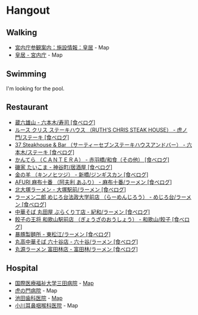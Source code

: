 Hangout
========

Walking
-------
- [宮内庁参観案内：施設情報：皇居](http://sankan.kunaicho.go.jp/guide/koukyo.html) - Map
- [皇居 - 宮内庁](http://www.kunaicho.go.jp/about/shisetsu/kokyo/kokyo.html) - Map

Swimming
--------

I'm looking for the pool.

Restaurant
------
- [蔵六雄山 - 六本木/寿司 [食べログ]](http://tabelog.com/tokyo/A1307/A130701/13139640/)
- [ルース クリス ステーキハウス （RUTH’S CHRIS STEAK HOUSE） - 虎ノ門/ステーキ [食べログ]](http://tabelog.com/tokyo/A1308/A130802/13045091/)
- [37 Steakhouse & Bar （サーティーセブンステーキハウスアンドバー） - 六本木/ステーキ [食べログ]](http://tabelog.com/tokyo/A1307/A130701/13108155/)
- [かんてら （ＣＡＮＴＥＲＡ） - 赤羽橋/和食（その他） [食べログ]](http://tabelog.com/tokyo/A1314/A131401/13124218/)
- [磯家 たいこま - 神谷町/居酒屋 [食べログ]](http://tabelog.com/tokyo/A1307/A130704/13133968/)
- [金の羊 （キンノヒツジ） - 新橋/ジンギスカン [食べログ]](http://tabelog.com/tokyo/A1301/A130103/13020539/)
- [AFURI 麻布十番 （阿夫利 あふり） - 麻布十番/ラーメン [食べログ]](http://tabelog.com/tokyo/A1307/A130702/13152138/)
- [北大塚ラーメン - 大塚駅前/ラーメン [食べログ]](http://tabelog.com/tokyo/A1323/A132302/13113229/)
- [ラーメン二郎 めじろ台法政大学前店 （らーめんじろう） - めじろ台/ラーメン [食べログ]](http://tabelog.com/tokyo/A1329/A132904/13010397/)
- [中華そば 丸田屋 ぶらくり丁店 - 紀和/ラーメン [食べログ]](http://tabelog.com/wakayama/A3001/A300101/30007361/)
- [餃子の王将 和歌山駅前店 （ぎょうざのおうしょう） - 和歌山/餃子 [食べログ]](http://tabelog.com/wakayama/A3001/A300101/30000834/)
- [暴豚製麺所 - 東松江/ラーメン [食べログ]](http://tabelog.com/wakayama/A3001/A300101/30005786/)
- [丸高中華そば 六十谷店 - 六十谷/ラーメン [食べログ]](http://tabelog.com/wakayama/A3001/A300101/30000659/)
- [丸源ラーメン 富田林店 - 富田林/ラーメン [食べログ]](http://tabelog.com/osaka/A2708/A270802/27059278/)

Hospital
--------
- [国際医療福祉大学三田病院](http://mita.iuhw.ac.jp/) - [Map](https://goo.gl/maps/n1Uy1)
- [虎の門病院](http://www.toranomon.gr.jp/) - Map
- [池田歯科医院](http://www.ikeda-shika.jp/) - [Map](https://goo.gl/maps/JvwgJ)
- [小川耳鼻咽喉科医院](http://www1.r3.rosenet.jp/ogawa/) - Map
